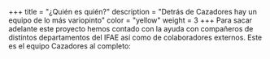 +++
title = "¿Quién es quién?"
description = "Detrás de Cazadores hay un equipo de lo más variopinto"
color = "yellow"
weight = 3
+++
Para sacar adelante este proyecto hemos contado con la ayuda con compañeros de distintos departamentos del IFAE así como de colaboradores externos. Este es el equipo Cazadores al completo:
